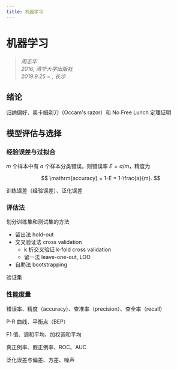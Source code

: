 ```yaml
---
title: 机器学习
---
```


# 机器学习

>*周志华*  
*2016, 清华大学出版社*  
*2019.9.25 ~  , 长沙*

## 绪论

归纳偏好、奥卡姆剃刀（Occam's razor）和 No Free Lunch 定理证明

## 模型评估与选择

### 经验误差与过拟合

$m$ 个样本中有 $a$ 个样本分类错误，则错误率 $E = a/m$，精度为

$$
\mathrm{accuracy} = 1-E = 1-\frac{a}{m}.
$$

训练误差（经验误差）、泛化误差

### 评估法

划分训练集和测试集的方法

* 留出法 hold-out
* 交叉验证法 cross validation
  * k 折交叉验证 k-fold cross validation
  * 留一法 leave-one-out, LOO
* 自助法 bootstrapping

验证集

### 性能度量

错误率、精度（accuracy）、查准率（precision）、查全率（recall）

P-R 曲线、平衡点（BEP）

F1 值、调和平均、加权调和平均

真正例率、假正例率、ROC、AUC

泛化误差与偏差、方差、噪声